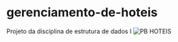 # gerenciamento-de-hoteis
Projeto da disciplina de estrutura de dados I
![PB HOTEIS](https://user-images.githubusercontent.com/84388968/201797057-ef7b8817-7d8b-40c7-ae42-3794383e7ee4.jpg)
